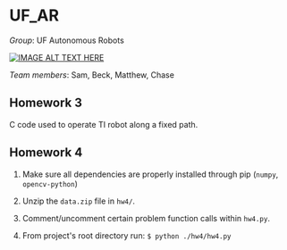 # UF_AR
_Group_: UF Autonomous Robots

[![IMAGE ALT TEXT HERE](https://img.youtube.com/vi/watch?v=Rifhea-eawo&t=1s/0.jpg)](https://www.youtube.com/watch?v=Rifhea-eawo&t=1s)

_Team members_: Sam, Beck, Matthew, Chase

## Homework 3

C code used to operate TI robot along a fixed path.

## Homework 4

1. Make sure all dependencies are properly installed through pip (`numpy`, `opencv-python`)
2. Unzip the `data.zip` file in `hw4/`.

3. Comment/uncomment certain problem function calls within `hw4.py`.

4. From project's root directory run: `$ python ./hw4/hw4.py`
